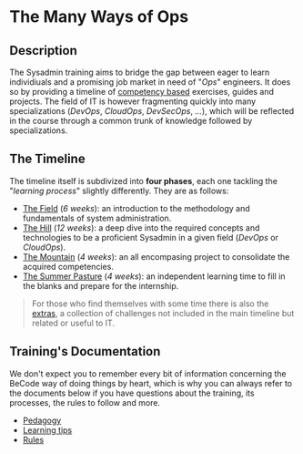 # The Many Ways of Ops

## Description

The Sysadmin training aims to bridge the gap between eager to learn individiuals and a promising job market in need of "_Ops_" engineers. It does so by providing a timeline of [competency based](https://en.m.wikipedia.org/wiki/Competency-based_learning) exercises, guides and projects. The field of IT is however fragmenting quickly into many specializations (_DevOps_, _CloudOps_, _DevSecOps_, _..._), which will be reflected in the course through a common trunk of knowledge followed by specializations.

## The Timeline

The timeline itself is subdivized into **four phases**, each one tackling the "_learning process_" slightly differently. They are as follows:

- [The Field](./timeline/field/summary.md) (_6 weeks_): an introduction to the methodology and fundamentals of system administration.
- [The Hill](./timeline/hill/summary.md) (_12 weeks_): a deep dive into the required concepts and technologies to be a proficient Sysadmin in a given field (_DevOps_ or _CloudOps_).
- [The Mountain](./timeline/mountain/summary.md) (_4 weeks_): an all encompasing project to consolidate the acquired competencies.
- [The Summer Pasture](./timeline/summer_pasture/summary.md) (_4 weeks_): an independent learning time to fill in the blanks and prepare for the internship.

> For those who find themselves with some time there is also the [extras](./timeline/extras.md), a collection of challenges not included in the main timeline but related or useful to IT.

## Training's Documentation

We don't expect you to remember every bit of information concerning the BeCode way of doing things by heart, which is why you can always refer to the documents below if you have questions about the training, its processes, the rules to follow and more.

- [Pedagogy](./documentation/pedagogy.md)
- [Learning tips](./documentation/learning_tips.md)
- [Rules](./documentation/rules.md)
